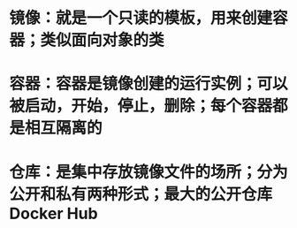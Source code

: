 # 镜像：就是一个只读的模板，用来创建容器；类似面向对象的类

# 容器：容器是镜像创建的运行实例；可以被启动，开始，停止，删除；每个容器都是相互隔离的

# 仓库：是集中存放镜像文件的场所；分为公开和私有两种形式；最大的公开仓库Docker Hub

